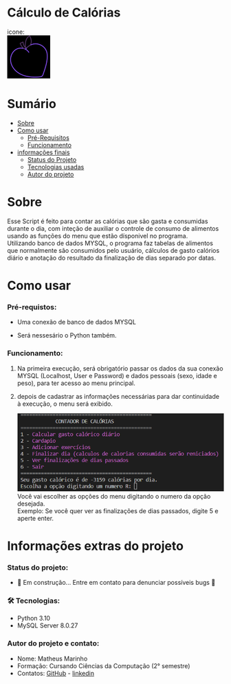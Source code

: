 # Cálculo de Calórias
icone:
<br>
<img src = "imagens/Icone.png"> <br>

# Sumário


* [Sobre](#Sobre)
* [Como usar](#Como-usar)
    * [Pré-Requisitos](#pré-requistos)
    * [Funcionamento](#funcionamento)
* [informações finais](#informações-extras-do-projeto)
    * [Status do Projeto](#status-do-projeto)
    * [Tecnologias usadas](#🛠-tecnologias)
    * [Autor do projeto](#autor-do-projeto-e-contato)



# Sobre
Esse Script é feito para contar as calórias que são gasta e consumidas durante o dia, com inteção de auxiliar o controle de consumo de alimentos usando as funções do menu que estão dísponivel no programa.<br> Utilizando banco de dados MYSQL, o programa faz tabelas de alimentos que normalmente são consumidos pelo usuário, cálculos de gasto calórios diário e anotação do resultado da finalização de dias separado por datas.

# Como usar
### Pré-requistos:
* Uma conexão de banco de dados MYSQL

* Será nessesário o Python também.

### Funcionamento:

1. Na primeira execução, será obrigatório passar os dados da sua conexão MYSQL (Localhost, User e Password) e dados pessoais (sexo, idade e peso), para ter acesso ao menu principal.

2. depois de cadastrar as informações necessárias para dar continuidade à execução, o menu será exibido.

    <img src = "imagens/menu.png"> <br>
        Você vai escolher as opções do menu digitando o numero da opção desejada.
        <br>
        Exemplo: Se você quer ver as finalizações de dias passados, digite 5 e aperte enter.

# Informações extras do projeto

### Status do projeto:
* 🚧 Em construção... Entre em contato para denunciar possíveis bugs 🚧

### 🛠 Tecnologias:
* Python 3.10
* MySQL Server 8.0.27

### Autor do projeto e contato:
* Nome: Matheus Marinho
* Formação: Cursando Ciências da Computação (2° semestre)
* Contatos: [GitHub](https://github.com/purplecod) - [linkedin](https://www.linkedin.com/in/matheus-marinho-522371219/)




